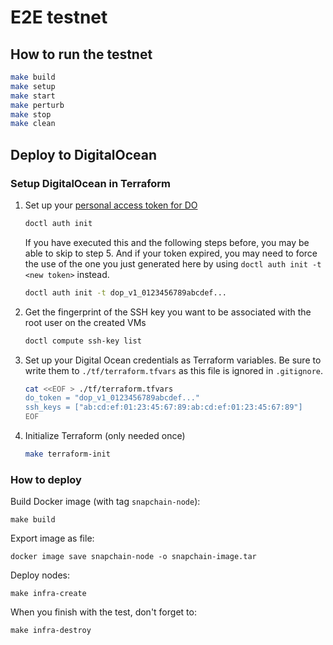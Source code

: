 # E2E testnet

## How to run the testnet

```sh
make build
make setup
make start
make perturb
make stop
make clean
```

## Deploy to DigitalOcean


### Setup DigitalOcean in Terraform

1. Set up your [personal access token for DO](https://docs.digitalocean.com/reference/api/create-personal-access-token/)
    ```bash
    doctl auth init
    ```
    If you have executed this and the following steps before, you may be able to skip to step 5.
    And if your token expired, you may need to force the use of the one you just generated here by using `doctl auth init -t <new token>` instead.
    ```bash
    doctl auth init -t dop_v1_0123456789abcdef...
    ```
2. Get the fingerprint of the SSH key you want to be associated with the root user on the created VMs
    ```bash
    doctl compute ssh-key list
    ```
3. Set up your Digital Ocean credentials as Terraform variables. Be sure to write them to `./tf/terraform.tfvars` as this file is ignored in `.gitignore`.
    ```bash
    cat <<EOF > ./tf/terraform.tfvars
    do_token = "dop_v1_0123456789abcdef..."
    ssh_keys = ["ab:cd:ef:01:23:45:67:89:ab:cd:ef:01:23:45:67:89"]
    EOF
    ```
4. Initialize Terraform (only needed once)
    ```bash
    make terraform-init
    ```

### How to deploy

Build Docker image (with tag `snapchain-node`):
```
make build
```

Export image as file:
```
docker image save snapchain-node -o snapchain-image.tar
```

Deploy nodes:
```
make infra-create
```

When you finish with the test, don't forget to:
```
make infra-destroy
```
